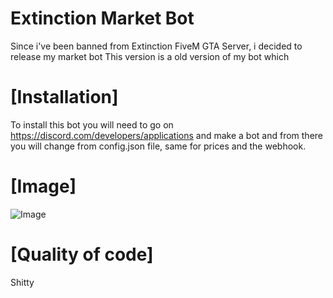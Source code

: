 # Extinction Market Bot
Since i've been banned from Extinction FiveM GTA Server, i decided to release my market bot
This version is a old version of my bot which 

# [Installation]

To install this bot you will need to go on https://discord.com/developers/applications and make a bot and from there you will change from config.json file, same for prices and the webhook.

# [Image] 

![Image](https://i.imgur.com/c8TBq5l.png)

# [Quality of code]

Shitty
